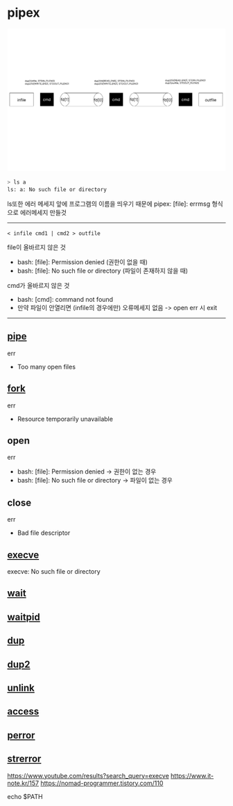 # pipex

![](./img/pipex.png)

```zsh
> ls a
ls: a: No such file or directory
```

ls또한 에러 메세지 앞에 프로그램의 이름을 띄우기 때문에 pipex: [file]: errmsg 형식으로 에러메세지 만들것

---
`< infile cmd1 | cmd2 > outfile`

file이 올바르지 않은 것
- bash: [file]: Permission denied (권한이 없을 때)
- bash: [file]: No such file or directory (파일이 존재하지 않을 때)

cmd가 올바르지 않은 것
- bash: [cmd]: command not found
- 만약 파일이 안열리면 (infile의 경우에만) 오류메세지 없음 -> open err 시 exit
---

## [pipe](https://tldp.org/LDP/lpg/node11.html)
err
- Too many open files
## [fork](https://codetravel.tistory.com/23)
err
- Resource temporarily unavailable

## open
err
- bash: [file]: Permission denied -> 권한이 없는 경우
- bash: [file]: No such file or directory -> 파일이 없는 경우

## close
err
- Bad file descriptor

## [execve](https://badayak.com/entry/C%EC%96%B8%EC%96%B4-%EB%8B%A4%EB%A5%B8-%ED%94%84%EB%A1%9C%EA%B7%B8%EB%9E%A8-%EC%8B%A4%ED%96%89-%ED%95%A8%EC%88%98execve)
execve: No such file or directory

## [wait](https://codetravel.tistory.com/42)

## [waitpid](https://codetravel.tistory.com/42)

## [dup](https://reakwon.tistory.com/104)

## [dup2](https://reakwon.tistory.com/104)

## [unlink](https://www.it-note.kr/177)

## [access](https://jdm.kr/blog/76)

## [perror](https://modoocode.com/53)

## [strerror](https://modoocode.com/105)

https://www.youtube.com/results?search_query=execve
https://www.it-note.kr/157
https://nomad-programmer.tistory.com/110

echo $PATH

